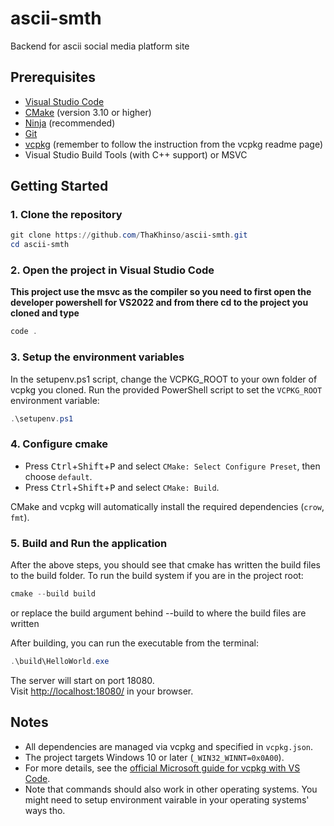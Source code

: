 # ascii-smth
Backend for ascii social media platform site

## Prerequisites

- [Visual Studio Code](https://code.visualstudio.com/)
- [CMake](https://cmake.org/) (version 3.10 or higher)
- [Ninja](https://ninja-build.org/) (recommended)
- [Git](https://git-scm.com/)
- [vcpkg](https://github.com/microsoft/vcpkg) (remember to follow the instruction from the vcpkg readme page)
- Visual Studio Build Tools (with C++ support) or MSVC

## Getting Started

### 1. Clone the repository

```powershell
git clone https://github.com/ThaKhinso/ascii-smth.git
cd ascii-smth
```


### 2. Open the project in Visual Studio Code
**This project use the msvc as the compiler so you need to first open the developer powershell for VS2022 and from there cd to the project you cloned and type**
```powershell
code .
```

### 3. Setup the environment variables
In the setupenv.ps1 script, change the VCPKG_ROOT to your own folder of vcpkg you cloned.
Run the provided PowerShell script to set the `VCPKG_ROOT` environment variable:

```powershell
.\setupenv.ps1
```

### 4. Configure cmake

- Press <kbd>Ctrl</kbd>+<kbd>Shift</kbd>+<kbd>P</kbd> and select `CMake: Select Configure Preset`, then choose `default`.
- Press <kbd>Ctrl</kbd>+<kbd>Shift</kbd>+<kbd>P</kbd> and select `CMake: Build`.

CMake and vcpkg will automatically install the required dependencies (`crow`, `fmt`).

### 5. Build and Run the application
After the above steps, you should see that cmake has written the build files to the build folder. To run the build system if you are in the project root:
```powershell
cmake --build build
```
or replace the build argument behind --build to where the build files are written

After building, you can run the executable from the terminal:

```powershell
.\build\HelloWorld.exe
```

The server will start on port 18080.  
Visit [http://localhost:18080/](http://localhost:18080/) in your browser.

## Notes

- All dependencies are managed via vcpkg and specified in `vcpkg.json`.
- The project targets Windows 10 or later (`_WIN32_WINNT=0x0A00`).
- For more details, see the [official Microsoft guide for vcpkg with VS Code](https://learn.microsoft.com/en-us/cpp/build/vcpkg).
- Note that commands should also work in other operating systems. You might need to setup environment vairable in your operating systems' ways tho.